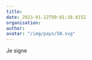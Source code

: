 ```yaml
---
title: 
date: 2023-01-22T09:01:38.815Z
organisation: 
author: 
avatar: "/img/pays/SN.svg"
---
```


Je signe